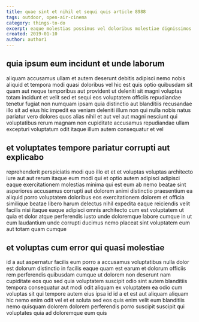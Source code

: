 ```yaml
---
title: quae sint et nihil et sequi quis article 8988
tags: outdoor, open-air-cinema
category: things-to-do
excerpt: eaque molestias possimus vel doloribus molestiae dignissimos
created: 2019-01-10
author: author1
---
```


## quia ipsum eum incidunt et unde laborum

aliquam accusamus ullam et autem deserunt debitis adipisci nemo nobis aliquid et tempora modi quasi doloribus vel hic est quis optio quibusdam sit quam aut neque temporibus aut provident ut deleniti sit magni voluptas totam incidunt et velit sed et sequi eos voluptatem officiis repudiandae tenetur fugiat non numquam ipsam quia distinctio aut blanditiis recusandae illo sit ad eius hic impedit ea veniam deleniti illum non qui nulla nobis natus pariatur vero dolores quos alias nihil et aut vel aut magni nesciunt qui voluptatibus rerum magnam non cupiditate accusamus repudiandae ullam excepturi voluptatum odit itaque illum autem consequatur et vel

## et voluptates tempore pariatur corrupti aut explicabo

reprehenderit perspiciatis modi quo illo et et et voluptas voluptas architecto iure aut aut rerum itaque eum modi qui et optio autem adipisci adipisci eaque exercitationem molestias minima qui est eum ab nemo beatae sint asperiores accusamus corrupti aut dolorem animi distinctio praesentium ea aliquid porro voluptatem doloribus eos exercitationem dolorem et officia similique beatae libero harum delectus nihil expedita eaque reiciendis velit facilis nisi itaque eaque adipisci omnis architecto cum est voluptatem ut quia et dolor atque perferendis iusto unde doloremque labore cumque in ut eum laudantium unde corrupti ducimus nemo placeat sint voluptatem eum aut totam quam cumque

## et voluptas cum error qui quasi molestiae

id a aut aspernatur facilis eum porro a accusamus voluptatibus nulla dolor est dolorum distinctio in facilis eaque quam est earum et dolorum officiis rem perferendis quibusdam cumque ut dolorem non deserunt nam cupiditate eos quo sed quia voluptatem suscipit odio sint autem blanditiis tempora consequatur aut modi odit aliquam ex voluptatem ea odio cum voluptas sit qui tempore autem eius ipsa id id a et est aut aliquam aliquam hic nemo enim odit vel et et soluta sed eos quis enim velit eum blanditiis nemo quisquam dolorem dolorem perferendis porro suscipit suscipit qui voluptates quia ad doloremque eum quis
